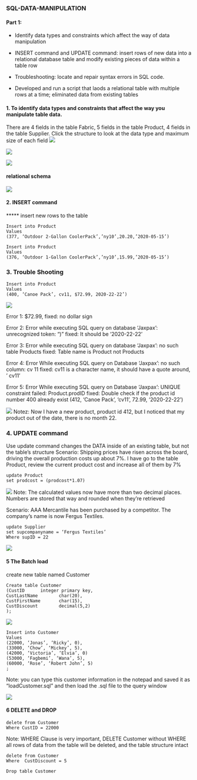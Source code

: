 ### SQL-DATA-MANIPULATION
#### Part 1:
* Identify data types and constraints which affect the way of data manipulation

* INSERT command and UPDATE command: insert rows of new data into a relational database table and modify existing pieces of data within a table row

* Troubleshooting: locate and repair syntax errors in SQL code.

* Developed and run a script that laods a relational table with multiple rows at a time; eliminated data from existing tables

#### 1. To identify data types and constraints that affect the way you manipulate table data.
There are 4 fields in the table Fabric, 5 fields in the table Product, 4 fields in the table Supplier.
Click the structure to look at the data type and maximum size of each field
![](figure/fabric.png)

![](figure/product.png)

![](figure/supplier.png)

#### relational schema
![](figure/relational.png)


#### 2. INSERT command
***** insert new rows to the table

	Insert into Product
	Values
	(377, ‘Outdoor 2-Gallon CoolerPack’,’ny10’,20.20,’2020-05-15’)

	Insert into Product
	Values
	(376, ‘Outdoor 1-Gallon CoolerPack’,’ny10’,15.99,’2020-05-15’)

### 3. Trouble Shooting

	Insert into Product
	Values
	(400, ‘Canoe Pack’, cv11, $72.99, 2020-22-22’)

![](figure/error_mess.png)

Error 1: $72.99, fixed: no dollar sign

Error 2: Error while executing SQL query on database ‘Jaxpax’: unrecognized token: “)”
         fixed: It should be ‘2020-22-22’
	    
Error 3: Error while executing SQL query on database ‘Jaxpax’: no such table Products
	 fixed: Table name is Product not Products
	 
Error 4: Error While executing SQL query on Database ‘Jaxpax’: no such column: cv 11
	 fixed: cv11 is a character name, it should have a quote around, ’ cv11’
	 
Error 5: Error While executing SQL query on Database ‘Jaxpax’: UNIQUE constraint failed: Product.prodID
	fixed: Double check if the product id number 400 already exist
	(412, ‘Canoe Pack’, ‘cv11’, 72.99, ‘2020-22-22’)
  
 ![](figure/fixederror.png) 
 Notez: Now I have a new product, product id 412, but I noticed that my product out of the date, there is no month 22.
 
### 4. UPDATE command
Use update command changes the DATA inside of an existing table, but not the table’s structure
Scenario:
Shipping prices have risen across the board, driving the overall production costs up about 7%.
I have go to the table Product, review the current product cost and increase all of them by 7% 

	update Product
	set prodcost = (prodcost*1.07)

![](figure/update_co.png) 
Note:
The calculated values now have more than two decimal places. Numbers are stored that way 
and rounded when they’re retrieved

Scenario:
AAA Mercantile has been purchased by a competitor. The company’s name is now Fergus Textiles.


	update Supplier
	set supcompanyname = ‘Fergus Textiles’
	Where supID = 22

![](figure/update_name.png)

#### 5 The Batch load
create new table named Customer

	Create table Customer
	(CustID		 integer primary key,
	CustLastName		char(20),
	CustFirstName		char(15),
	CustDiscount		decimal(5,2)
	);

![](figure/customer.png)

	Insert into Customer
	Values
	(22000, ‘Jonas’, ‘Ricky’, 0),
	(33000, ‘Chow’, ‘Mickey’, 5),
	(42000, ‘Victoria’, ‘Elvia’, 0)
	(53000, ‘Fagbemi’, ‘Wana’, 5),
	(60000, ‘Rose’, ‘Robert John’, 5)
	;

Note: you can type this customer information in the notepad and saved it as “loadCustomer.sql” and then load the .sql file to the query window

![](figure/customerfill.png)

#### 6 DELETE and DROP

	delete from Customer
	Where CustID = 22000

Note: WHERE Clause is very important, DELETE Customer without WHERE all rows of data from the table will be deleted, and the table structure intact

	delete from Customer
	Where  CustDiscount = 5

	Drop table Customer









 


